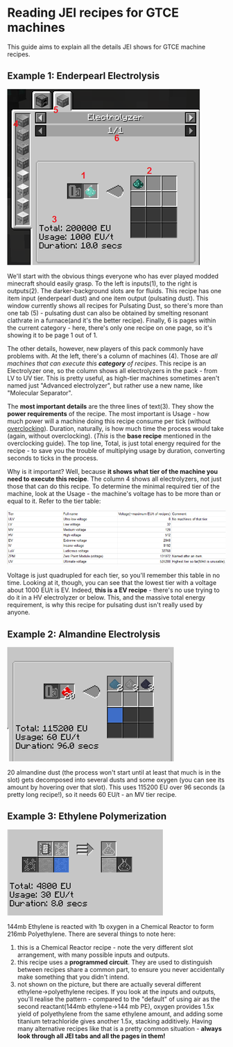 # Reading JEI recipes for GTCE machines

This guide aims to explain all the details JEI shows for GTCE machine recipes.

## Example 1: Enderpearl Electrolysis

![Enderpearl Electrolysis](files/ReadingRecipes/enderpearl_electrolysis.PNG)

We'll start with the obvious things everyone who has ever played modded minecraft should easily grasp. To the left is inputs(1), to the right is outputs(2). The darker-background slots are for fluids. This recipe has one item input (enderpearl dust) and one item output (pulsating dust). This window currently shows all recipes for Pulsating Dust, so there's more than one tab (5) - pulsating dust can also be obtained by smelting resonant clathrate in a furnace(and it's the better recipe). Finally, 6 is pages within the current category - here, there's only one recipe on one page, so it's showing it to be page 1 out of 1.

The other details, however, new players of this pack commonly have problems with. At the left, there's a column of machines (4). Those are *all machines that can execute this **category** of recipes*. This recipe is an Electrolyzer one, so the column shows all electrolyzers in the pack - from LV to UV tier. This is pretty useful, as high-tier machines sometimes aren't named just "Advanced <something> electrolyzer", but rather use a new name, like "Molecular Separator".

The **most important details** are the three lines of text(3). They show the **power requirements** of the recipe. The most important is Usage - how much power will a machine doing this recipe consume per tick (without [overclocking](Overclocking.md)). Duration, naturally, is how much time the process would take (again, without overclocking). (*This* is the **base recipe** mentioned in the overclocking guide). The top line, Total, is just total energy required for the recipe - to save you the trouble of multiplying usage by duration, converting seconds to ticks in the process.

Why is it important? Well, because **it shows what tier of the machine you need to execute this recipe**. The column 4 shows all electrolyzers, not just those that can do this recipe. To determine the minimal required tier of the machine, look at the Usage - the machine's voltage has to be more than or equal to it. Refer to the tier table:

![tier table](files/Overclocking/TierSheet.png)

Voltage is just quadrupled for each tier, so you'll remember this table in no time. Looking at it, though, you can see that the lowest tier with a voltage about 1000 EU/t is EV. Indeed, **this is a EV recipe** - there's no use trying to do it in a HV electrolyzer or below. This, and the massive total energy requirement, is why this recipe for pulsating dust isn't really used by anyone.

## Example 2: Almandine Electrolysis

![Almandine Electrolysis](files/ReadingRecipes/almandine_electrolysis.PNG)

20 almandine dust (the process won't start until at least that much is in the slot) gets decomposed into several dusts and some oxygen (you can see its amount by hovering over that slot). This uses 115200 EU over 96 seconds (a pretty long recipe!), so it needs 60 EU/t - an MV tier recipe.

## Example 3: Ethylene Polymerization

![Ethylene Polymerization](files/ReadingRecipes/polyethylene.PNG)

144mb Ethylene is reacted with 1b oxygen in a Chemical Reactor to form 216mb Polyethylene. There are several things to note here:
1) this is a Chemical Reactor recipe - note the very different slot arrangement, with many possible inputs and outputs.
2) this recipe uses a **programmed circuit**. They are used to distinguish between recipes share a common part, to ensure you never accidentally make something that you didn't intend.
3) not shown on the picture, but there are actually several different ethylene->polyethylene recipes. If you look at the inputs and outputs, you'll realise the pattern - compared to the "default" of using air as the second reactant(144mb ethylene->144 mb PE), oxygen provides 1.5x yield of polyethylene from the same ethylene amount, and adding some titanium tetrachloride gives another 1.5x, stacking additively. Having many alternative recipes like that is a pretty common situation - **always look through all JEI tabs and all the pages in them!**